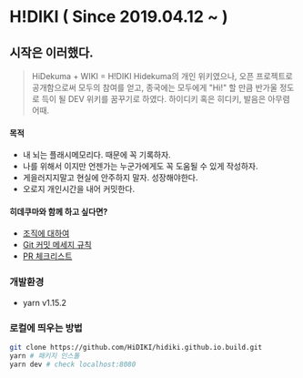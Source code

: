 # H!DIKI ( Since 2019.04.12 ~ )
## 시작은 이러했다.
> HiDekuma + WIKI = H!DIKI
Hidekuma의 개인 위키였으나, 오픈 프로젝트로 공개함으로써 모두의 참여를 얻고, 종국에는 모두에게 "Hi!" 할 만큼 반가울 정도로 득이 될 DEV 위키를 꿈꾸기로 하였다. 하이디키 혹은 히디키, 발음은 아무렴 어때.

#### 목적
- 내 뇌는 플래시메모리다. 때문에 꼭 기록하자.
- 나를 위해서 이지만 언젠가는 누군가에게도 꼭 도움될 수 있게 작성하자.
- 게을러지지말고 현실에 안주하지 말자. 성장해야한다.
- 오로지 개인시간을 내어 커밋한다.

#### 히데쿠마와 함께 하고 싶다면?
- [조직에 대하여](https://github.com/HiDIKI/hidiki.github.io.build/wiki/1.-HiDIKI-%EC%A1%B0%EC%A7%81%EC%97%90-%EB%8C%80%ED%95%98%EC%97%AC)
- [Git 커밋 메세지 규칙](https://github.com/HiDIKI/hidiki.github.io.build/wiki/2.-Git-%EC%BB%A4%EB%B0%8B-%EB%A9%94%EC%84%B8%EC%A7%80-%EA%B7%9C%EC%B9%99)
- [PR 체크리스트](https://github.com/HiDIKI/hidiki.github.io.build/wiki/3.-PR-%EC%B2%B4%ED%81%AC%EB%A6%AC%EC%8A%A4%ED%8A%B8)


### 개발환경
* yarn v1.15.2

### 로컬에 띄우는 방법
```bash
git clone https://github.com/HiDIKI/hidiki.github.io.build.git
yarn # 패키지 인스톨
yarn dev # check localhost:8080
```
